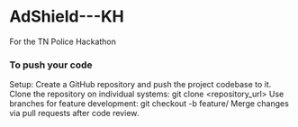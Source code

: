 # AdShield---KH
For the TN Police Hackathon


### To push your code
Setup:
Create a GitHub repository and push the project codebase to it.
Clone the repository on individual systems:
git clone <repository_url>
Use branches for feature development:
git checkout -b feature/<feature-name>
Merge changes via pull requests after code review.
